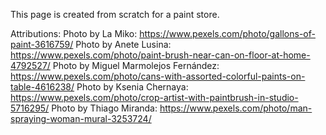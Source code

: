 This page is created from scratch for a paint store. 



Attributions:
Photo by La Miko: https://www.pexels.com/photo/gallons-of-paint-3616759/
Photo by Anete Lusina: https://www.pexels.com/photo/paint-brush-near-can-on-floor-at-home-4792527/
Photo by Miguel Marmolejos Fernández: https://www.pexels.com/photo/cans-with-assorted-colorful-paints-on-table-4616238/
Photo by Ksenia Chernaya: https://www.pexels.com/photo/crop-artist-with-paintbrush-in-studio-5716295/
Photo by Thiago Miranda: https://www.pexels.com/photo/man-spraying-woman-mural-3253724/